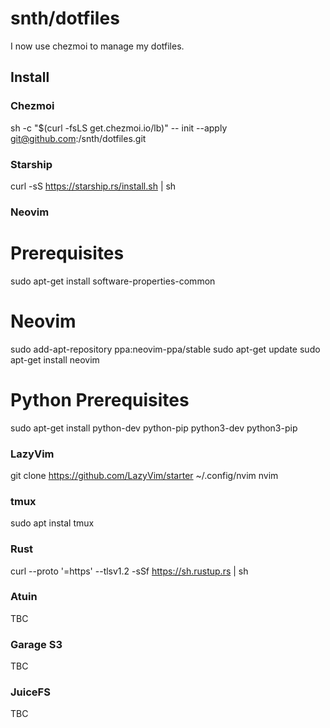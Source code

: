 # snth/dotfiles

I now use chezmoi to manage my dotfiles.

## Install

### Chezmoi

   sh -c "$(curl -fsLS get.chezmoi.io/lb)" -- init --apply git@github.com:/snth/dotfiles.git

### Starship

  curl -sS https://starship.rs/install.sh | sh

### Neovim

  # Prerequisites
  sudo apt-get install software-properties-common
  
  # Neovim
  sudo add-apt-repository ppa:neovim-ppa/stable
  sudo apt-get update
  sudo apt-get install neovim

  # Python Prerequisites
  sudo apt-get install python-dev python-pip python3-dev python3-pip

### LazyVim

  git clone https://github.com/LazyVim/starter ~/.config/nvim
  nvim

### tmux

  sudo apt instal tmux

### Rust

  curl --proto '=https' --tlsv1.2 -sSf https://sh.rustup.rs | sh

### Atuin

  TBC

### Garage S3

  TBC

### JuiceFS

  TBC
